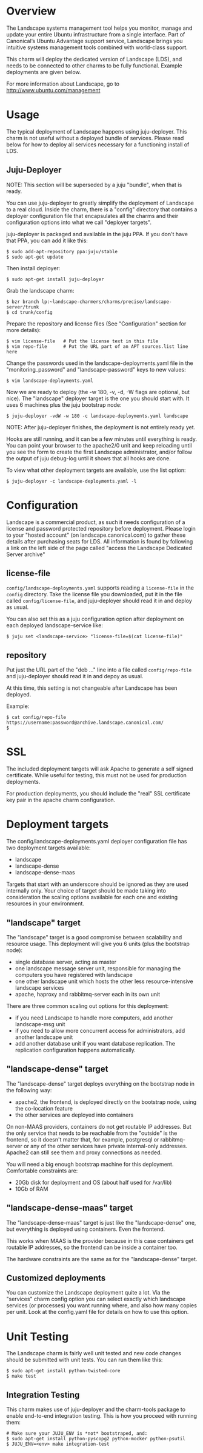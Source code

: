 Overview
========

The Landscape systems management tool helps you monitor, manage and update your
entire Ubuntu infrastructure from a single interface. Part of Canonical’s
Ubuntu Advantage support service, Landscape brings you intuitive systems
management tools combined with world-class support.

This charm will deploy the dedicated version of Landscape (LDS), and needs to be
connected to other charms to be fully functional.  Example deployments are given
below.

For more information about Landscape, go to http://www.ubuntu.com/management


Usage
=====

The typical deployment of Landscape happens using juju-deployer.  This charm is
not useful without a deployed bundle of services.  Please read below for how to
deploy all services necessary for a functioning install of LDS.

Juju-Deployer
-------------

NOTE: This section will be superseded by a juju "bundle", when that is ready.

You can use juju-deployer to greatly simplify the deployment of Landscape to a
real cloud.  Inside the charm, there is a "config" directory that contains a
deployer configuration file that encapsulates all the charms and their
configuration options into what we call "deployer targets".

juju-deployer is packaged and available in the juju PPA. If you don't have that
PPA, you can add it like this:

    $ sudo add-apt-repository ppa:juju/stable
    $ sudo apt-get update

Then install deployer:

    $ sudo apt-get install juju-deployer

Grab the landscape charm:

    $ bzr branch lp:~landscape-charmers/charms/precise/landscape-server/trunk
    $ cd trunk/config

Prepare the repository and license files (See "Configuration" section for more
details):

    $ vim license-file   # Put the license text in this file
    $ vim repo-file      # Put the URL part of an APT sources.list line here

Change the passwords used in the landscape-deployments.yaml file in the
"monitoring_password" and "landscape-password" keys to new values:

    $ vim landscape-deployments.yaml

Now we are ready to deploy (the -w 180, -v, -d, -W flags are optional, but
nice).  The "landscape" deployer target is the one you should start with. It
uses 6 machines plus the juju bootstrap node:

    $ juju-deployer -vdW -w 180 -c landscape-deployments.yaml landscape

NOTE: After juju-deployer finishes, the deployment is not entirely ready yet.

Hooks are still running, and it can be a few minutes until everything is ready.
You can point your browser to the apache2/0 unit and keep reloading until you
see the form to create the first Landscape administrator, and/or follow the
output of juju debug-log until it shows that all hooks are done.

To view what other deployment targets are available, use the list option:

    $ juju-deployer -c landscape-deployments.yaml -l


Configuration
=============

Landscape is a commercial product, as such it needs configuration of a license
and password protected repository before deployment.  Please login to your
"hosted account" (on landscape.canonical.com) to gather these details after
purchasing seats for LDS.  All information is found by following a link on the
left side of the page called "access the Landscape Dedicated Server archive"

license-file
------------

`config/landscape-deployments.yaml` supports reading a `license-file` in the
`config` directory.  Take the license file you downloaded, put it in the file
called `config/license-file`, and juju-deployer should read it in and deploy as
usual.

You can also set this as a juju configuration option after deployment
on each deployed landscape-service like:

    $ juju set <landscape-service> "license-file=$(cat license-file)"


repository
----------

Put just the URL part of the "deb ..." line into a file called
`config/repo-file` and juju-deployer should read it in and depoy as usual.

At this time, this setting is not changeable after Landscape has been
deployed.

Example:
    
    $ cat config/repo-file
    https://username:password@archive.landscape.canonical.com/
    $

SSL
===

The included deployment targets will ask Apache to generate a self signed
certificate. While useful for testing, this must not be used for production
deployments.

For production deployments, you should include the "real" SSL certificate key
pair in the apache charm configuration.


Deployment targets
==================

The config/landscape-deployments.yaml deployer configuration file has two
deployment targets available:

  * landscape
  * landscape-dense
  * landscape-dense-maas

Targets that start with an underscore should be ignored as they are used
internally only. Your choice of target should be made taking into consideration
the scaling options available for each one and existing resources in your
environment.

"landscape" target
------------------
The "landscape" target is a good compromise between scalability and resource
usage. This deployment will give you 6 units (plus the bootstrap node):
  * single database server, acting as master
  * one landscape message server unit, responsible for managing the computers
    you have registered with landscape
  * one other landscape unit which hosts the other less resource-intensive
    landscape services
  * apache, haproxy and rabbitmq-server each in its own unit

There are three common scaling out options for this deployment:
 * if you need Landscape to handle more computers, add another landscape-msg
   unit
 * if you need to allow more concurrent access for administrators, add another
   landscape unit
 * add another database unit if you want database replication. The replication
   configuration happens automatically.

"landscape-dense" target
------------------------
The "landscape-dense" target deploys everything on the bootstrap node in the
following way:
  * apache2, the frontend, is deployed directly on the bootstrap node,
    using the co-location feature
  * the other services are deployed into containers

On non-MAAS providers, containers do not get routable IP addresses. But the
only service that needs to be reachable from the "outside" is the frontend, so
it doesn't matter that, for example, postgresql or rabbitmq-server or any of
the other services have private internal-only addresses. Apache2 can still
see them and proxy connections as needed.

You will need a big enough bootstrap machine for this deployment. Comfortable
constraints are:
  * 20Gb disk for deployment and OS (about half used for /var/lib)
  * 10Gb of RAM

"landscape-dense-maas" target
-----------------------------
The "landscape-dense-maas" target is just like the "landscape-dense" one,
but everything is deployed using containers. Even the frontend.

This works when MAAS is the provider because in this case containers get
routable IP addresses, so the frontend can be inside a container too.

The hardware constraints are the same as for the "landscape-dense" target.

Customized deployments
-----------------------
You can customize the Landscape deployment quite a lot. Via the "services"
charm config option you can select exactly which landscape services (or
processes) you want running where, and also how many copies per unit. Look at
the config.yaml file for details on how to use this option.


Unit Testing
============

The Landscape charm is fairly well unit tested and new code changes
should be submitted with unit tests.  You can run them like this:

    $ sudo apt-get install python-twisted-core
    $ make test

Integration Testing
-------------------


This charm makes use of juju-deployer and the charm-tools package to enable
end-to-end integration testing.  This is how you proceed with running
them:

    # Make sure your JUJU_ENV is *not* bootstraped, and:
    $ sudo apt-get install python-pyscopg2 python-mocker python-psutil
    $ JUJU_ENV=<env> make integration-test
